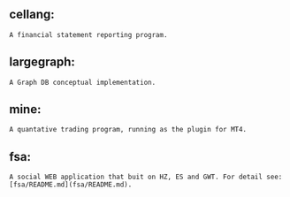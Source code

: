 
## cellang:
	A financial statement reporting program.

## largegraph:
	A Graph DB conceptual implementation.

## mine:
	A quantative trading program, running as the plugin for MT4.

## fsa:
	A social WEB application that buit on HZ, ES and GWT. For detail see:[fsa/README.md](fsa/README.md).
